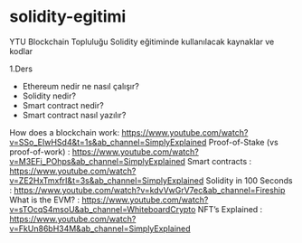 # solidity-egitimi
YTU Blockchain Topluluğu Solidity eğitiminde kullanılacak kaynaklar ve kodlar

1.Ders
  * Ethereum nedir ne nasıl çalışır?
  * Solidity nedir?  
  * Smart contract nedir?
  * Smart contract nasıl yazılır?
  
  How does a blockchain work: https://www.youtube.com/watch?v=SSo_EIwHSd4&t=1s&ab_channel=SimplyExplained
  Proof-of-Stake (vs proof-of-work) : https://www.youtube.com/watch?v=M3EFi_POhps&ab_channel=SimplyExplained
  Smart contracts  : https://www.youtube.com/watch?v=ZE2HxTmxfrI&t=3s&ab_channel=SimplyExplained
  Solidity in 100 Seconds : https://www.youtube.com/watch?v=kdvVwGrV7ec&ab_channel=Fireship
  What is the EVM? : https://www.youtube.com/watch?v=sTOcqS4msoU&ab_channel=WhiteboardCrypto
  NFT’s Explained : https://www.youtube.com/watch?v=FkUn86bH34M&ab_channel=SimplyExplained
